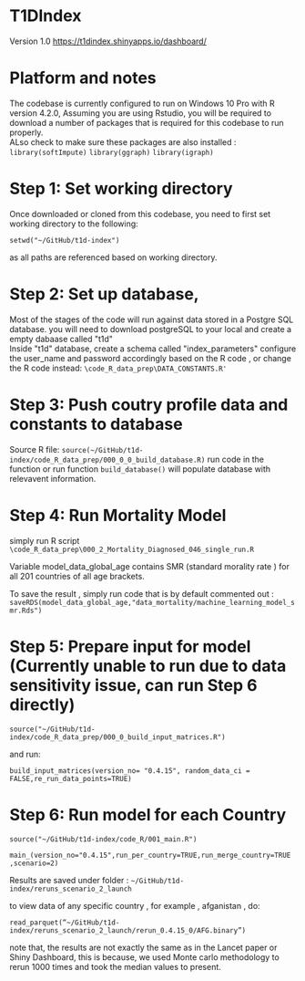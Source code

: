 # T1DIndex   
Version 1.0
https://t1dindex.shinyapps.io/dashboard/
# Platform and notes
The codebase is currently configured to run on Windows 10 Pro with R version 4.2.0,  Assuming you are using Rstudio, you will be required to download a number of packages that is required for this codebase to run properly.  
ALso check to make sure these packages are also installed :
`library(softImpute)`
`library(ggraph)`
`library(igraph)`

# Step 1:  Set working directory
Once downloaded or cloned from this codebase, you need to first set working directory to the following:

```setwd("~/GitHub/t1d-index") ```

as all paths are referenced based on working directory.

# Step 2: Set up database,
Most of the stages of the code will run against data stored in a Postgre SQL database. 
you will need to download postgreSQL to your local and create a empty dabaase called "t1d"  
Inside "t1d" database,  create a schema called "index_parameters"
configure the user_name and password accordingly based on the R code , or change the R code instead:
`\code_R_data_prep\DATA_CONSTANTS.R'`

# Step 3:  Push coutry profile data and constants to database 

Source R file:   `source(~/GitHub/t1d-index/code_R_data_prep/000_0_0_build_database.R)`
run code in the function or run function `build_database()` will populate database with relevavent information.

# Step 4:  Run Mortality Model
simply run R script 
`\code_R_data_prep\000_2_Mortality_Diagnosed_046_single_run.R`

Variable model_data_global_age contains SMR (standard morality rate ) for all 201 countries of all age brackets.

To save the result , simply run code that is by default commented out :
 ```saveRDS(model_data_global_age,"data_mortality/machine_learning_model_smr.Rds")```

# Step 5:  Prepare input for model  (Currently unable to run due to data sensitivity issue, can run Step 6 directly)
`source("~/GitHub/t1d-index/code_R_data_prep/000_0_build_input_matrices.R")`

and run: 

`build_input_matrices(version_no= "0.4.15", random_data_ci = FALSE,re_run_data_points=TRUE)`


# Step 6:  Run model for each Country 
`source("~/GitHub/t1d-index/code_R/001_main.R")`

`main_(version_no="0.4.15",run_per_country=TRUE,run_merge_country=TRUE ,scenario=2)`

Results are saved under folder : `~/GitHub/t1d-index/reruns_scenario_2_launch`

to view data of any specific country , for example , afganistan , do:

`read_parquet(“~/GitHub/t1d-index/reruns_scenario_2_launch/rerun_0.4.15_0/AFG.binary”)`

note that, the results are not exactly the same as in the Lancet paper or Shiny Dashboard,  this is because, we used Monte carlo methodology to rerun 1000 times and took the median values to present.
